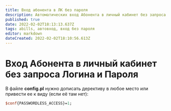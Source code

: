 ```yaml
---
title: Вход абонента в ЛК без пароля
description: Автоматических вход Абонента в личный кабинет без запроса Логина и Пароля
published: true
date: 2022-02-02T18:13:13.637Z
tags: abills, автовход, вход без пароля
editor: markdown
dateCreated: 2022-02-02T18:10:56.613Z
---
```


# Вход Абонента в личный кабинет без запроса Логина и Пароля
В файле **config.pl** нужно дописать дерективу в любое место или привести ее к виду (если её там нет):
```perl
$conf{PASSWORDLESS_ACCESS}=1;
```